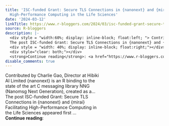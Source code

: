 ```yaml
---
title: 'ISC-funded Grant: Secure TLS Connections in {nanonext} and {mirai} Facilitating
  High-Performance Computing in the Life Sciences'
date: '2024-03-12'
linkTitle: https://www.r-bloggers.com/2024/03/isc-funded-grant-secure-tls-connections-in-nanonext-and-mirai-facilitating-high-performance-computing-in-the-life-sciences/
source: R-bloggers
description: |-
  <div style = "width:60%; display: inline-block; float:left; "> Contributed by Charlie Gao, Director at Hibiki AI Limited {nanonext} is an R binding to the state of the art C messaging library NNG (Nanomsg Next Generation), created as a...<br />
  The post ISC-funded Grant: Secure TLS Connections in {nanonext} and {mirai} Facilitating High-Performance Computing in the Life Sciences appeared first ...</div>
  <div style = "width: 40%; display: inline-block; float:right;"></div>
  <div style="clear: both;"></div>
  <strong>Continue reading</strong>: <a href="https://www.r-bloggers.com/2024/03/isc-funded-gr ...
disable_comments: true
---
```

<div style = "width:60%; display: inline-block; float:left; "> Contributed by Charlie Gao, Director at Hibiki AI Limited {nanonext} is an R binding to the state of the art C messaging library NNG (Nanomsg Next Generation), created as a...<br />
The post ISC-funded Grant: Secure TLS Connections in {nanonext} and {mirai} Facilitating High-Performance Computing in the Life Sciences appeared first ...</div>
<div style = "width: 40%; display: inline-block; float:right;"></div>
<div style="clear: both;"></div>
<strong>Continue reading</strong>: <a href="https://www.r-bloggers.com/2024/03/isc-funded-gr ...